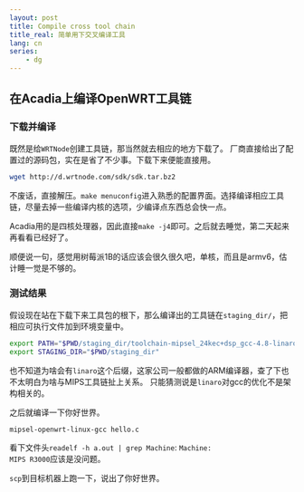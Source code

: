 ```yaml
---
layout: post
title: Compile cross tool chain
title_real: 简单用下交叉编译工具
lang: cn
series:
    - dg
---
```

## 在Acadia上编译OpenWRT工具链
### 下载并编译
既然是给`WRTNode`创建工具链，那当然就去相应的地方下载了。
厂商直接给出了配置过的源码包，实在是省了不少事。下载下来便能直接用。

```bash
wget http://d.wrtnode.com/sdk/sdk.tar.bz2
```

不废话，直接解压。`make menuconfig`进入熟悉的配置界面。选择编译相应工具链，尽量去掉一些编译内核的选项，少编译点东西总会快一点。

Acadia用的是四核处理器，因此直接`make -j4`即可。之后就去睡觉，第二天起来再看看已经好了。

顺便说一句，感觉用树莓派1B的话应该会很久很久吧，单核，而且是armv6，估计睡一觉是不够的。


### 测试结果

假设现在站在下载下来工具包的根下，那么编译出的工具链在`staging_dir/`，把相应可执行文件加到环境变量中。

```bash
export PATH="$PWD/staging_dir/toolchain-mipsel_24kec+dsp_gcc-4.8-linaro_uClibc-0.9.33.2/bin:$PATH"
export STAGING_DIR="$PWD/staging_dir"
```
也不知道为啥会有`linaro`这个后缀，这家公司一般都做的ARM编译器，查了下也不太明白为啥与MIPS工具链扯上关系。
只能猜测说是`linaro`对gcc的优化不是架构相关的。


之后就编译一下你好世界。

```bash
mipsel-openwrt-linux-gcc hello.c
```

看下文件头`readelf -h a.out | grep Machine`:
`Machine:                           MIPS R3000`应该是没问题。

`scp`到目标机器上跑一下，说出了你好世界。